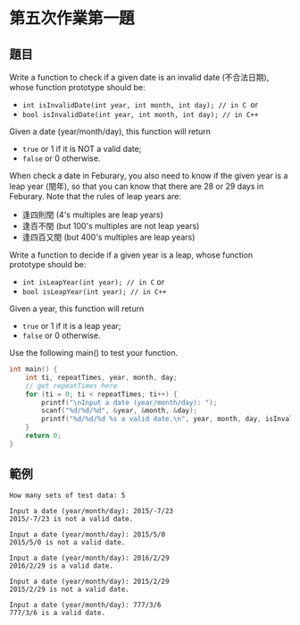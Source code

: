 # 第五次作業第一題

## 題目
Write a function to check if a given date is an invalid date (不合法日期), whose function prototype should be:  

* `int isInvalidDate(int year, int month, int day); // in C `or  
* `bool isInvalidDate(int year, int month, int day); // in C++`  

Given a date (year/month/day), this function will return  
* `true` or 1 if it is NOT a valid date;  
* `false` or 0 otherwise.  

When check a date in Feburary,
you also need to know if the given year is a leap year (閏年),
so that you can know that there are 28 or 29 days in Feburary.
Note that the rules of leap years are:  

* 逢四則閏 (4's multiples are leap years)
* 逢百不閏 (but 100's multiples are not leap years)
* 逢四百又閏 (but 400's multiples are leap years)  

Write a function to decide if a given year is a leap, whose function prototype should be:  

* `int isLeapYear(int year); // in C` or  
* `bool isLeapYear(int year); // in C++`

Given a year, this function will return  
* `true` or 1 if it is a leap year;
* `false` or 0 otherwise.  

Use the following main() to test your function.
```cpp
int main() {
    int ti, repeatTimes, year, month, day;
    // get repeatTimes here
    for (ti = 0; ti < repeatTimes; ti++) {
        printf("\nInput a date (year/month/day): ");
        scanf("%d/%d/%d", &year, &month, &day);
        printf("%d/%d/%d %s a valid date.\n", year, month, day, isInvalidDate(year, month, day) ? "is not" : "is");
    }
    return 0;
}
```
## 範例
```
How many sets of test data: 5

Input a date (year/month/day): 2015/-7/23
2015/-7/23 is not a valid date.

Input a date (year/month/day): 2015/5/0
2015/5/0 is not a valid date.

Input a date (year/month/day): 2016/2/29
2016/2/29 is a valid date.

Input a date (year/month/day): 2015/2/29
2015/2/29 is not a valid date.

Input a date (year/month/day): 777/3/6
777/3/6 is a valid date.
```